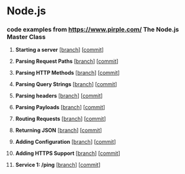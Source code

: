 # Node.js
### code examples from https://www.pirple.com/ The Node.js Master Class


1. **Starting a server** [[branch](https://github.com/maslaw/node-js-pirple-course/tree/step-1-starting-a-server)] [[commit](https://github.com/maslaw/node-js-pirple-course/commit/d2c55b7b4b92acf08df6bb1a1dc68f499145d133)]


2. **Parsing Request Paths** [[branch](https://github.com/maslaw/node-js-pirple-course/tree/step-2-parsing-request-paths)] [[commit](https://github.com/maslaw/node-js-pirple-course/commit/694efc82c4cf82eed698d1b8b2d98161e7a3ad1b)]


3. **Parsing HTTP Methods** [[branch](https://github.com/maslaw/node-js-pirple-course/tree/step-3-parsing-http-methods)] [[commit](https://github.com/maslaw/node-js-pirple-course/commit/7384bb15f1ae7645f2e41117f59a601fe62fd426)]


4. **Parsing Query Strings** [[branch](https://github.com/maslaw/node-js-pirple-course/tree/step-4-parsing-query-strings)] [[commit](https://github.com/maslaw/node-js-pirple-course/commit/1f94e585d83cb357a7eeb2cfde84b408f2e6e0c0)]


5. **Parsing headers** [[branch](https://github.com/maslaw/node-js-pirple-course/tree/step-5-parsing-headers)] [[commit](https://github.com/maslaw/node-js-pirple-course/commit/7af666ccb850610580a9d692dd2acac9b079376a)]


6. **Parsing Payloads** [[branch](https://github.com/maslaw/node-js-pirple-course/tree/step-6-parsing-payloads)] [[commit](https://github.com/maslaw/node-js-pirple-course/commit/793cbeae1932eabc2aff79c52876524ac158c69c)]


7. **Routing Requests** [[branch](https://github.com/maslaw/node-js-pirple-course/tree/step-7-routing-requests)] [[commit](https://github.com/maslaw/node-js-pirple-course/commit/22c088186a71b45b8d4df081fbaa079438bfac0d)]


8. **Returning JSON** [[branch](https://github.com/maslaw/node-js-pirple-course/tree/step-8-returning-json)] [[commit](https://github.com/maslaw/node-js-pirple-course/commit/cca1659f6e2544fc8ba160f39afca80368c1581d)]


9. **Adding Configuration** [[branch](https://github.com/maslaw/node-js-pirple-course/tree/step-9-adding-configuration)] [[commit](https://github.com/maslaw/node-js-pirple-course/commit/f6b9b7b0e3d7972561ea668665d36188e8420d28)]


10. **Adding HTTPS Support** [[branch](https://github.com/maslaw/node-js-pirple-course/tree/step-10-adding-https-support)] [[commit](https://github.com/maslaw/node-js-pirple-course/commit/9594f69bffaea8dcbed2120f02c6e5204a0a5696)]


11. **Service 1: /ping** [[branch](https://github.com/maslaw/node-js-pirple-course/tree/step-11-service_1_ping)] [[commit](https://github.com/maslaw/node-js-pirple-course/commit/a330f7878db16c963e1603ba9fe8d62f84dc8996)]









